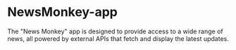 # NewsMonkey-app
The "News Monkey" app is designed to provide access to a wide range of news, all powered by external APIs that fetch and display the latest updates.

